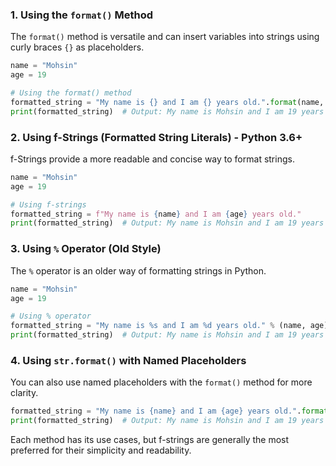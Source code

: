 ### 1. Using the `format()` Method
The `format()` method is versatile and can insert variables into strings using curly braces `{}` as placeholders.

```python
name = "Mohsin"
age = 19

# Using the format() method
formatted_string = "My name is {} and I am {} years old.".format(name, age)
print(formatted_string)  # Output: My name is Mohsin and I am 19 years old.
```

### 2. Using f-Strings (Formatted String Literals) - Python 3.6+
f-Strings provide a more readable and concise way to format strings.

```python
name = "Mohsin"
age = 19

# Using f-strings
formatted_string = f"My name is {name} and I am {age} years old."
print(formatted_string)  # Output: My name is Mohsin and I am 19 years old.
```

### 3. Using `%` Operator (Old Style)
The `%` operator is an older way of formatting strings in Python.

```python
name = "Mohsin"
age = 19

# Using % operator
formatted_string = "My name is %s and I am %d years old." % (name, age)
print(formatted_string)  # Output: My name is Mohsin and I am 19 years old.
```

### 4. Using `str.format()` with Named Placeholders
You can also use named placeholders with the `format()` method for more clarity.

```python
formatted_string = "My name is {name} and I am {age} years old.".format(name="Mohsin", age=19)
print(formatted_string)  # Output: My name is Mohsin and I am 19 years old.
```

Each method has its use cases, but f-strings are generally the most preferred for their simplicity and readability.